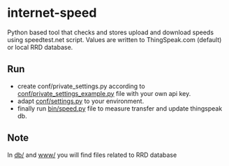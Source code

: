 # internet-speed
Python based tool that checks and stores upload and download speeds using speedtest.net script.
Values are written to ThingSpeak.com (default) or local RRD database.
  
## Run
* create conf/private_settings.py according to [conf/private_settings_example.py](conf/private_settings_example.py) file with your own api key.
* adapt [conf/settings.py](conf/settings.py) to your environment.
* finally run [bin/speed.py](bin/speed.py) file to measure transfer and update thingspeak db.

## Note
In [db/](db/) and [www/](www/) you will find files related to RRD database
